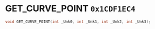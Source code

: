 # GET_CURVE_POINT `0x1CDF1EC4`

```cpp
void GET_CURVE_POINT(int _Unk0, int _Unk1, int _Unk2, int _Unk3);
```